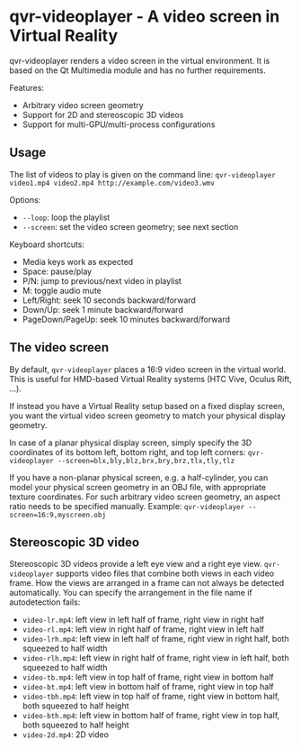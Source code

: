 # qvr-videoplayer - A video screen in Virtual Reality

qvr-videoplayer renders a video screen in the virtual environment.
It is based on the Qt Multimedia module and has no further requirements.

Features:

* Arbitrary video screen geometry
* Support for 2D and stereoscopic 3D videos
* Support for multi-GPU/multi-process configurations

## Usage

The list of videos to play is given on the command line:
`qvr-videoplayer video1.mp4 video2.mp4 http://example.com/video3.wmv`

Options:

* `--loop`: loop the playlist
* `--screen`: set the video screen geometry; see next section

Keyboard shortcuts:

* Media keys work as expected
* Space: pause/play
* P/N: jump to previous/next video in playlist
* M: toggle audio mute
* Left/Right: seek 10 seconds backward/forward
* Down/Up: seek 1 minute backward/forward
* PageDown/PageUp: seek 10 minutes backward/forward

## The video screen

By default, `qvr-videoplayer` places a 16:9 video screen in the virtual world.
This is useful for HMD-based Virtual Reality systems (HTC Vive, Oculus Rift,
...).

If instead you have a Virtual Reality setup based on a fixed display screen,
you want the virtual video screen geometry to match your physical display
geometry.

In case of a planar physical display screen, simply specify the 3D coordinates
of its bottom left, bottom right, and top left corners:
`qvr-videoplayer --screen=blx,bly,blz,brx,bry,brz,tlx,tly,tlz`

If you have a non-planar physical screen, e.g. a half-cylinder, you can model
your physical screen geometry in an OBJ file, with appropriate texture
coordinates. For such arbitrary video screen geometry, an aspect ratio needs to
be specified manually. Example:
`qvr-videoplayer --screen=16:9,myscreen.obj`

## Stereoscopic 3D video

Stereoscopic 3D videos provide a left eye view and a right eye view. `qvr-videoplayer`
supports video files that combine both views in each video frame. How the views
are arranged in a frame can not always be detected automatically. You can specify
the arrangement in the file name if autodetection fails:

* `video-lr.mp4`: left view in left half of frame, right view in right half
* `video-rl.mp4`: left view in right half of frame, right view in left half
* `video-lrh.mp4`: left view in left half of frame, right view in right half, both squeezed to half width
* `video-rlh.mp4`: left view in right half of frame, right view in left half, both squeezed to half width
* `video-tb.mp4`: left view in top half of frame, right view in bottom half
* `video-bt.mp4`: left view in bottom half of frame, right view in top half
* `video-tbh.mp4`: left view in top half of frame, right view in bottom half, both squeezed to half height
* `video-bth.mp4`: left view in bottom half of frame, right view in top half, both squeezed to half height
* `video-2d.mp4`: 2D video
